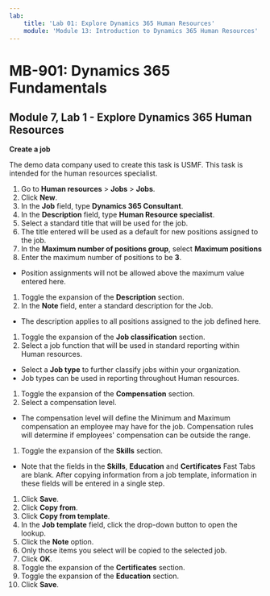 ```yaml
---
lab:
    title: 'Lab 01: Explore Dynamics 365 Human Resources'
    module: 'Module 13: Introduction to Dynamics 365 Human Resources'
---
```


# MB-901: Dynamics 365 Fundamentals 
## Module 7, Lab 1 - Explore Dynamics 365 Human Resources

**Create a job**

The demo data company used to create this task is USMF. This task is intended for the human resources specialist.

1. Go to **Human resources** > **Jobs** > **Jobs**.
1. Click **New**.
1. In the **Job** field, type **Dynamics 365 Consultant**.
1. In the **Description** field, type **Human Resource specialist**.
1. Select a standard title that will be used for the job.
1. The title entered will be used as a default for new positions assigned to the job.
1. In the **Maximum number of positions group**, select **Maximum positions**
1. Enter the maximum number of positions to be **3**.
 - Position assignments will not be allowed above the maximum value entered here.
1. Toggle the expansion of the **Description** section.
1. In the **Note** field, enter a standard description for the Job.
 - The description applies to all positions assigned to the job defined here.
1. Toggle the expansion of the **Job classification** section.
1. Select a job function that will be used in standard reporting within Human resources.
 - Select a **Job type** to further classify jobs within your organization.
 - Job types can be used in reporting throughout Human resources.
1. Toggle the expansion of the **Compensation** section.
1. Select a compensation level.
 - The compensation level will define the Minimum and Maximum compensation an employee may have for the job. Compensation rules will determine if employees' compensation can be outside the range.
1. Toggle the expansion of the **Skills** section.
 - Note that the fields in the **Skills**, **Education** and **Certificates** Fast Tabs are blank. After copying information from a job template, information in these fields will be entered in a single step. 
1. Click **Save**.
1. Click **Copy from**.
1. Click **Copy from template**.
1. In the **Job template** field, click the drop-down button to open the lookup.
1. Click the **Note** option.
1. Only those items you select will be copied to the selected job.
1. Click **OK**.
1. Toggle the expansion of the **Certificates** section.
1. Toggle the expansion of the **Education** section.
1. Click **Save**.  
